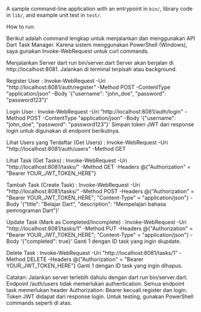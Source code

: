 A sample command-line application with an entrypoint in `bin/`, library code
in `lib/`, and example unit test in `test/`.

How to run.

Berikut adalah command lengkap untuk menjalankan dan menggunakan API Dart Task Manager. Karena sistem menggunakan PowerShell (Windows), saya gunakan Invoke-WebRequest untuk curl commands.

Menjalankan Server
dart run bin/server.dart Server akan berjalan di http://localhost:8081. Jalankan di terminal terpisah atau background.

Register User : Invoke-WebRequest -Uri "http://localhost:8081/auth/register" -Method POST -ContentType "application/json" -Body '{"username": "john_doe", "password": "password123"}'

Login User : Invoke-WebRequest -Uri "http://localhost:8081/auth/login" -Method POST -ContentType "application/json" -Body '{"username": "john_doe", "password": "password123"}' Simpan token JWT dari response login untuk digunakan di endpoint berikutnya.

Lihat Users yang Terdaftar (Get Users) : Invoke-WebRequest -Uri "http://localhost:8081/auth/users" -Method GET

Lihat Task (Get Tasks) : Invoke-WebRequest -Uri "http://localhost:8081/tasks/" -Method GET -Headers @{"Authorization" = "Bearer YOUR_JWT_TOKEN_HERE"}

Tambah Task (Create Task) : Invoke-WebRequest -Uri "http://localhost:8081/tasks/" -Method POST -Headers @{"Authorization" = "Bearer YOUR_JWT_TOKEN_HERE"; "Content-Type" = "application/json"} -Body '{"title": "Belajar Dart", "description": "Mempelajari bahasa pemrograman Dart"}'

Update Task (Mark as Completed/Incomplete) : Invoke-WebRequest -Uri "http://localhost:8081/tasks/1" -Method PUT -Headers @{"Authorization" = "Bearer YOUR_JWT_TOKEN_HERE"; "Content-Type" = "application/json"} -Body '{"completed": true}' Ganti 1 dengan ID task yang ingin diupdate.

Delete Task : Invoke-WebRequest -Uri "http://localhost:8081/tasks/1" -Method DELETE -Headers @{"Authorization" = "Bearer YOUR_JWT_TOKEN_HERE"} Ganti 1 dengan ID task yang ingin dihapus.

Catatan: Jalankan server terlebih dahulu dengan dart run bin/server.dart. Endpoint /auth/users tidak memerlukan authentication. Semua endpoint task memerlukan header Authorization: Bearer kecuali register dan login. Token JWT didapat dari response login. Untuk testing, gunakan PowerShell commands seperti di atas.